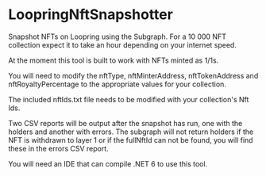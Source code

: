 # LoopringNftSnapshotter
Snapshot NFTs on Loopring using the Subgraph. For a 10 000 NFT collection expect it to take an hour depending on your internet speed.

At the moment this tool is built to work with NFTs minted as 1/1s.

You will need to modify the nftType, nftMinterAddress, nftTokenAddress and nftRoyaltyPercentage to the appropriate values for your collection.

The included nftIds.txt file needs to be modified with your collection's Nft Ids.

Two CSV reports will be output after the snapshot has run, one with the holders and another with errors. The subgraph will not return holders if the NFT is withdrawn to layer 1 or if the fullNftId can not be found, you will find these in the errors CSV report.

You will need an IDE that can compile .NET 6 to use this tool.


